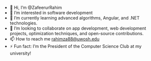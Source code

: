 - 👋 Hi, I’m @ZafeerurRahim
- 👀 I’m interested in software development
- 🌱 I’m currently learning advanced algorithms, Angular, and .NET technologies.
- 💞️ I’m looking to collaborate on app development, web development projects, optimization techniques, and open-source contributions.
- 📫 How to reach me rahimza88@uwosh.edu
- ⚡ Fun fact: I’m the President of the Computer Science Club at my university!

<!---
ZafeerurRahim/ZafeerurRahim is a ✨ special ✨ repository because its `README.md` (this file) appears on your GitHub profile.
You can click the Preview link to take a look at your changes.
--->
